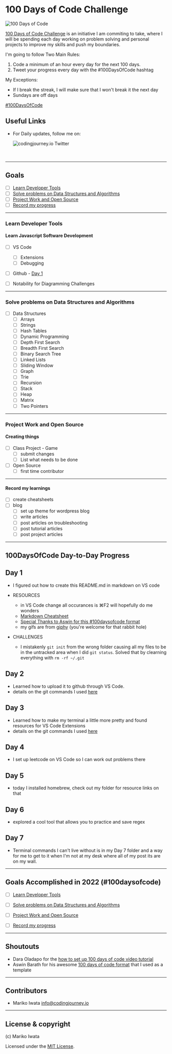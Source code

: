 
# 100 Days of Code Challenge

<p>
<img src="https://media.giphy.com/media/6g9fN5IYV9Oc8/giphy.gif" alt="100 Days of Code" />
</p>

[100 Days of Code Challenge](https://www.100daysofcode.com/) is an initiative I am commiting to take, where I will be spending each day working on problem solving and personal projects to improve my skills and push my boundaries.

I'm going to follow Two Main Rules:
1. Code a minimum of an hour every day for the next 100 days.
2. Tweet your progress every day with the #100DaysOfCode hashtag

My Exceptions:
- If I break the streak, I will make sure that I won't break it the next day
- Sundays are off days

[#100DaysOfCode](https://100DaysOfCode.com) 


## Useful Links

- For Daily updates, follow me on:

    <a href="https://twitter.com/codingjourneyio">
    <img align="left" alt="codingjourney.io Twitter" src="https://img.icons8.com/2266EE/twitter"/>
    </a>
<br>
<br>
<br>


---


## Goals

- [ ] [Learn Developer Tools](#learn-developer-tools)
- [ ] [Solve problems on Data Structures and Algorithms](#solve-problems-on-data-structures-and-algorithms)
- [ ] [Project Work and Open Source](#project-work-and-open-source)
- [ ] [Record my progress](#record-my-progress)

---


### Learn Developer Tools

#### Learn Javascript Software Development 
- [ ] VS Code
	- [ ] Extensions
	- [ ] Debugging
- [ ] Github - [Day 1](#day-1)
- [ ] Notability for Diagramming Challenges


---


### Solve problems on Data Structures and Algorithms

- [ ] Data Structures
	- [ ] Arrays
	- [ ] Strings 
	- [ ] Hash Tables
	- [ ] Dynamic Programming
	- [ ] Depth First Search
	- [ ] Breadth First Search
	- [ ] Binary Search Tree
	- [ ] Linked Lists
	- [ ] Sliding Window
	- [ ] Graph
	- [ ] Trie
	- [ ] Recursion
	- [ ] Stack
	- [ ] Heap
	- [ ] Matrix
	- [ ] Two Pointers

---
### Project Work and Open Source

#### Creating things
- [ ] Class Project - Game
    - [ ] submit changes
    - [ ] List what needs to be done
- [ ] Open Source
	- [ ] first time contributor

---
#### Record my learnings
- [ ] create cheatsheets
- [ ] blog
    - [ ] set up theme for wordpress blog
    - [ ] write articles
    - [ ] post articles on troubleshooting
    - [ ] post tutorial articles
    - [ ] post project articles
---


## 100DaysOfCode Day-to-Day Progress

## Day 1

- I figured out how to create this README.md in markdown on VS code 

- RESOURCES
    - in VS Code change all occurances is ⌘F2 will hopefully do me wonders
    - [Markdown Cheatsheet](https://www.markdownguide.org/cheat-sheet/)
    - [Special Thanks to Aswin for this #100daysofcode format](https://aswinbarath.github.io/100-days-of-code-challenge/)
    - my gifs are from [giphy](https://giphy.com/) (you're welcome for that rabbit hole)

- CHALLENGES
    - I mistakenly `git init` from the wrong folder causing all my files to be in the untracked area when I did `git status`. Solved that by clearning everything with `rm -rf ~/.git` 

## Day 2
- Learned how to upload it to github through VS Code.
- details on the git commands I used [here](Day002/Day002.md)

## Day 3
- Learned how to make my terminal a little more pretty and found resources for VS Code Extensions
- details on the git commands I used [here](Day003/Day003.md)

## Day 4
- I set up leetcode on VS Code so I can work out problems there

## Day 5
- today I installed homebrew, check out my folder for resource links on that

## Day 6
- explored a cool tool that allows you to practice and save regex

## Day 7
- Terminal commands I can't live without is in my Day 7 folder and a way for me to get to it when I'm not at my desk where all of my post its are on my wall.

---

## Goals Accomplished in 2022 (#100daysofcode)

- [ ] [Learn Developer Tools](#learn-developer-tools)
- [ ] [Solve problems on Data Structures and Algorithms](#solve-problems-on-data-structures-and-algorithms)
- [ ] [Project Work and Open Source](#project-work-and-open-source)
- [ ] [Record my progress](#record-my-progress)


---
## Shoutouts
- Dara Oladapo for the [how to set up 100 days of code video tutorial](https://www.youtube.com/watch?v=qzdRE7Uw4-M&ab_channel=DaraOladapo) 
- Aswin Barath for his awesome [100 days of code format](https://github.com/AswinBarath/100-days-of-code-challenge) that I used as a template
---

## Contributors

- Mariko Iwata <info@codingjourney.io>

---

## License & copyright

(c) Mariko Iwata

Licensed under the [MIT License](LICENSE).